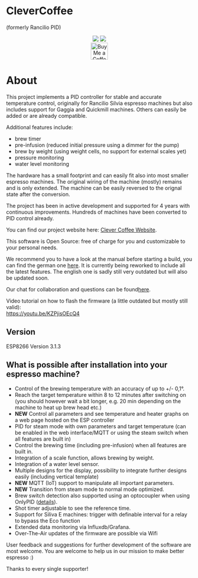 # CleverCoffee
(formerly Rancilio PID)

<div align="center">
<img src="https://img.shields.io/github/workflow/status/rancilio-pid/ranciliopid/Build/master">
<img src="https://img.shields.io/github/last-commit/rancilio-pid/ranciliopid/master"><br>
<a href='https://ko-fi.com/clevercoffee' target='_blank'><img height='35' style='border:0px;height:46px;' src='https://az743702.vo.msecnd.net/cdn/kofi3.png?v=0' border='0' alt='Buy Me a Coffee at ko-fi.com' /></a>
</div>

# About

This project implements a PID controller for stable and accurate temperature control, originally for Rancilio Silvia espresso machines but also includes support for Gaggia and Quickmill machines. Others can easily be added or are already compatible.

Additional features include:

* brew timer
* pre-infusion (reduced initial pressure using a dimmer for the pump)
* brew by weight (using weight cells, no support for external scales yet)
* pressure monitoring
* water level monitoring

The hardware has a small footprint and can easily fit also into most smaller espresso machines. The original wiring of the machine (mostly) remains and is only extended. The machine can be easily reversed to the orignal state after the conversion.

The project has been in active development and supported for 4 years with continuous improvements. Hundreds of machines have been converted to PID control already.

You can find our project website here: [Clever Coffee Website](https://clevercoffee.de).

This software is Open Source: free of charge for you and customizable to your personal needs. 

We recommend you to have a look at the manual before starting a build, you can find the german one [here](https://rancilio-pid.github.io/ranciliopid-handbook/). It is currently being reworked to include all the latest features. The english one is sadly still very outdated but will also be updated soon. 

Our chat for collaboration and questions can be found[here](https://chat.rancilio-pid.de).

Video tutorial on how to flash the firmware (a little outdated but mostly still valid):<br>
https://youtu.be/KZPjisOEcQ4

## Version
ESP8266 Version 3.1.3

## What is possible after installation into your espresso machine? 
 * Control of the brewing temperature with an accuracy of up to +/- 0,1°.
 * Reach the target temperature within 8 to 12 minutes after switching on (you should however wait a bit longer, e.g. 20 min depending on the machine to heat up brew head etc.)
 * **NEW** Control all parameters and see temperature and heater graphs on a web page hosted on the ESP controller
 * PID for steam mode with own parameters and target temperature (can be enabled in the web interface/MQTT or using the steam switch when all features are built in) 
 * Control the brewing time (including pre-infusion) when all features are built in.
 * Integration of a scale function, allows brewing by weight.
 * Integration of a water level sensor.
 * Multiple designs for the display, possibility to integrate further designs easily (including vertical template)
 * **NEW** MQTT (IoT) support to manipulate all important parameters.
 * **NEW** Transition from steam mode to normal mode optimized.
 * Brew switch detection also supported using an optocoupler when using OnlyPID ([details](https://rancilio-pid.github.io/ranciliopid-handbook/de/customization/brueherkennung.html#konfiguration-der-erkennung)).
 * Shot timer adjustable to see the reference time.
 * Support for Siliva E machines: trigger with definable interval for a relay to bypass the Eco function
 * Extended data monitoring via Influxdb/Grafana.
 * Over-The-Air updates of the firmware are possible via Wifi

User feedback and suggestions for further development of the software are most welcome.
You are welcome to help us in our mission to make better espresso :)

Thanks to every single supporter!
